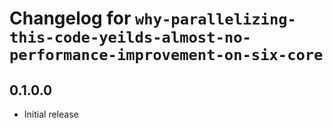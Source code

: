 # Changelog for `why-parallelizing-this-code-yeilds-almost-no-performance-improvement-on-six-core`

## 0.1.0.0

* Initial release
